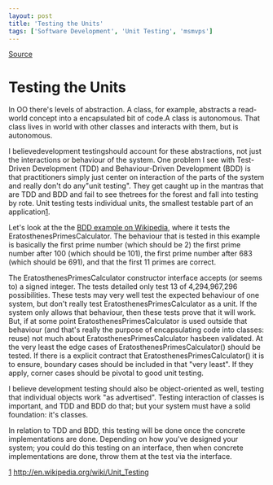 ```yaml
---
layout: post
title: 'Testing the Units'
tags: ['Software Development', 'Unit Testing', 'msmvps']
---
```

[Source](http://blogs.msmvps.com/peterritchie/2008/02/06/unit-testing-the-units/ "Permalink to Testing the Units")

# Testing the Units

In OO there's levels of abstraction. A class, for example, abstracts a read-world concept into a encapsulated bit of code.A class is autonomous. That class lives in world with other classes and interacts with them, but is autonomous.

I believedevelopment testingshould account for these abstractions, not just the interactions or behaviour of the system. One problem I see with Test-Driven Development (TDD) and Behaviour-Driven Development (BDD) is that practitioners simply just center on interaction of the parts of the system and really don't do any"unit testing". They get caught up in the mantras that are TDD and BDD and fail to see thetrees for the forest and fall into testing by rote. Unit testing tests individual units, the smallest testable part of an application[1].

Let's look at the the [BDD example on Wikipedia][1], where it tests the EratosthenesPrimesCalculator. The behaviour that is tested in this example is basically the first prime number (which should be 2) the first prime number after 100 (which should be 101), the first prime number after 683 (which should be 691), and that the first 11 primes are correct.

The EratosthenesPrimesCalculator constructor interface accepts (or seems to) a signed integer. The tests detailed only test 13 of 4,294,967,296 possibilities. These tests may very well test the expected behaviour of one system, but don't really test EratosthenesPrimesCalculator as a unit. If the system only allows that behaviour, then these tests prove that it will work. But, if at some point EratosthenesPrimesCalculator is used outside that behaviour (and that's really the purpose of encapsulating code into classes: reuse) not much about EratosthenesPrimesCalculator hasbeen validated. At the very least the edge cases of EratosthenesPrimesCalculator() should be tested. If there is a explicit contract that EratosthenesPrimesCalculator() it is to ensure, boundary cases should be included in that "very least". If they apply, corner cases should be pivotal to good unit testing.

I believe development testing should also be object-oriented as well, testing that individual objects work "as advertised". Testing interaction of classes is important, and TDD and BDD do that; but your system must have a solid foundation: it's classes.

In relation to TDD and BDD, this testing will be done once the concrete implementations are done. Depending on how you've designed your system; you could do this testing on an interface, then when concrete implementations are done, throw them at the test via the interface.

[1] <http://en.wikipedia.org/wiki/Unit_Testing>

[1]: http://en.wikipedia.org/wiki/Behavior_Driven_Development


